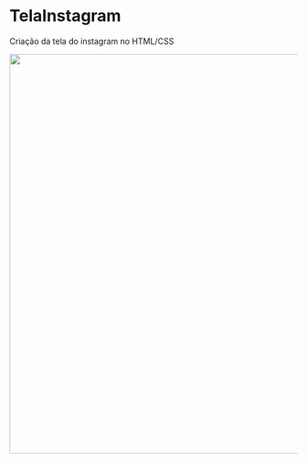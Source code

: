 # TelaInstagram
 Criação da tela do instagram no HTML/CSS

<div align="center">
<img src="https://user-images.githubusercontent.com/57198881/122767388-fd268280-d278-11eb-8040-82efa3fcf27b.png" width="700px" />
</div>
